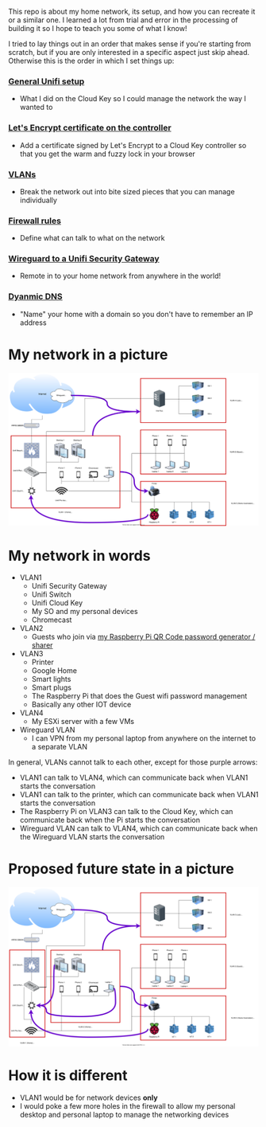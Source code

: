 This repo is about my home network, its setup, and how you can recreate it or a similar one. I learned a lot from trial and error in the processing of building it so I hope to teach you some of what I know!

I tried to lay things out in an order that makes sense if you're starting from scratch, but if you are only interested in a specific aspect just skip ahead. Otherwise this is the order in which I set things up:


### [General Unifi setup](https://github.com/kmanc/unifi_network_setup/blob/master/unifi.md)
- What I did on the Cloud Key so I could manage the network the way I wanted to


### [Let's Encrypt certificate on the controller](https://github.com/kmanc/unifi_network_setup/blob/master/letsencrypt.md)
- Add a certificate signed by Let's Encrypt to a Cloud Key controller so that you get the warm and fuzzy lock in your browser


### [VLANs](https://github.com/kmanc/unifi_network_setup/blob/master/vlans.md)
- Break the network out into bite sized pieces that you can manage individually


### [Firewall rules](https://github.com/kmanc/unifi_network_setup/blob/master/firewall.md)
- Define what can talk to what on the network


### [Wireguard to a Unifi Security Gateway](https://github.com/kmanc/unifi_network_setup/blob/master/wireguard.md)
- Remote in to your home network from anywhere in the world!


### [Dyanmic DNS](https://github.com/kmanc/unifi_network_setup/blob/master/dynamicdns.md)
- "Name" your home with a domain so you don't have to remember an IP address


# My network in a picture


![](images/network_diagram.svg)


# My network in words


- VLAN1
  - Unifi Security Gateway
  - Unifi Switch
  - Unifi Cloud Key
  - My SO and my personal devices
  - Chromecast
- VLAN2
  - Guests who join via [my Raspberry Pi QR Code password generator / sharer](https://github.com/kmanc/wifi_qr)
- VLAN3
  - Printer
  - Google Home
  - Smart lights
  - Smart plugs
  - The Raspberry Pi that does the Guest wifi password management
  - Basically any other IOT device
- VLAN4
  - My ESXi server with a few VMs
- Wireguard VLAN
  - I can VPN from my personal laptop from anywhere on the internet to a separate VLAN

In general, VLANs cannot talk to each other, except for those purple arrows:
- VLAN1 can talk to VLAN4, which can communicate back when VLAN1 starts the conversation
- VLAN1 can talk to the printer, which can communicate back when VLAN1 starts the conversation
- The Raspberry Pi on VLAN3 can talk to the Cloud Key, which can communicate back when the Pi starts the conversation
- Wireguard VLAN can talk to VLAN4, which can communicate back when the Wireguard VLAN starts the conversation


# Proposed future state in a picture


![](images/future_network_diagram.svg)


# How it is different


- VLAN1 would be for network devices **only**
- I would poke a few more holes in the firewall to allow my personal desktop and personal laptop to manage the networking devices